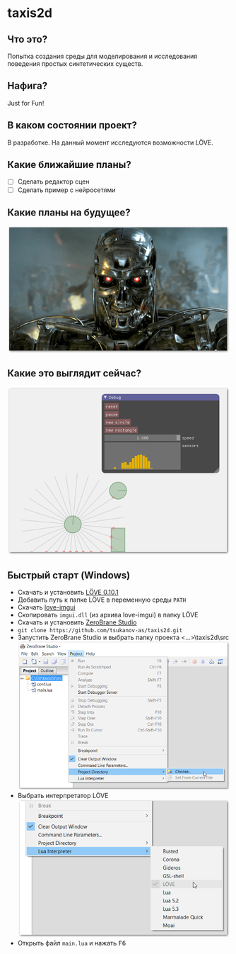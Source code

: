 # taxis2d

## Что это?
Попытка создания среды для моделирования и исследования поведения простых синтетических существ.
## Нафига?
Just for Fun!
## В каком состоянии проект?
В разработке. На данный момент исследуются возможности LÖVE.
## Какие ближайшие планы?
- [ ] Сделать редактор сцен
- [ ] Сделать пример с нейросетями
## Какие планы на будущее?
![taxis2d](img/terminator.png)
## Какие это выглядит сейчас?
![taxis2d](img/taxis2d.png)

## Быстрый старт (Windows)
* Скачать и установить [LÖVE 0.10.1](https://bitbucket.org/rude/love/downloads/)
* Добавить путь к папке LÖVE в переменную среды `PATH`
* Скачать [love-imgui](https://github.com/slages/love-imgui/releases)
* Скопировать `imgui.dll` (из архива love-imgui) в папку LÖVE
* Скачать и установить [ZeroBrane Studio](https://studio.zerobrane.com/download?not-this-time)
* `git clone https://github.com/tsukanov-as/taxis2d.git`
* Запустить ZeroBrane Studio и выбрать папку проекта <...>\taxis2d\src
![Папка проекта](img/project.png)
* Выбрать интерпретатор LÖVE  
![Интерпретатор](img/interpreter.png)
* Открыть файл `main.lua` и нажать <kbd>F6</kbd>